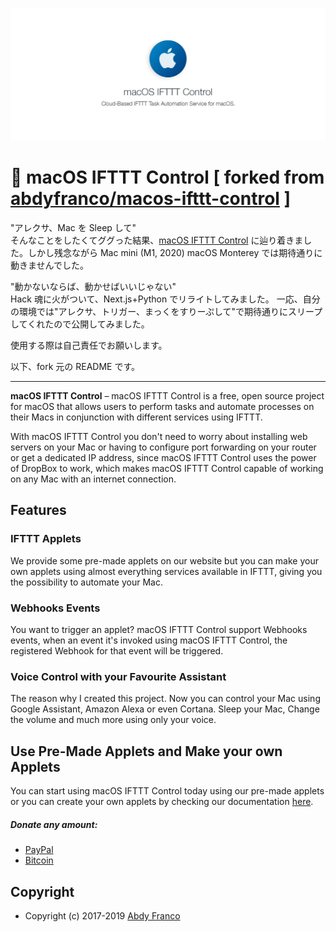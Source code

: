 ![Next Loader](./resources/assets/banner.jpg)

#  macOS IFTTT Control \[ forked from [abdyfranco/macos-ifttt-control](https://github.com/abdyfranco/macos-ifttt-control) \]

"アレクサ、Mac を Sleep して"<br/>
そんなことをしたくてググった結果、[macOS IFTTT Control](https://github.com/abdyfranco/macos-ifttt-control) に辿り着きました。しかし残念ながら Mac mini (M1, 2020) macOS Monterey では期待通りに動きませんでした。

"動かないならば、動かせばいいじゃない"<br />
Hack 魂に火がついて、Next.js+Python でリライトしてみました。
一応、自分の環境では"アレクサ、トリガー、まっくをすりーぷして"で期待通りにスリープしてくれたので公開してみました。

使用する際は自己責任でお願いします。

以下、fork 元の README です。

---

**macOS IFTTT Control** – macOS IFTTT Control is a free, open source project for macOS that allows users to perform tasks and automate processes on their Macs in conjunction with different services using IFTTT.

With macOS IFTTT Control you don't need to worry about installing web servers on your Mac or having to configure port forwarding on your router or get a dedicated IP address, since macOS IFTTT Control uses the power of DropBox to work, which makes macOS IFTTT Control capable of working on any Mac with an internet connection.

## Features

### IFTTT Applets

We provide some pre-made applets on our website but you can make your own applets
using almost everything services available in IFTTT, giving you the possibility
to automate your Mac.

### Webhooks Events

You want to trigger an applet? macOS IFTTT Control support Webhooks events, when an
event it's invoked using macOS IFTTT Control, the registered Webhook for that event
will be triggered.

### Voice Control with your Favourite Assistant

The reason why I created this project. Now you can control your Mac using Google
Assistant, Amazon Alexa or even Cortana. Sleep your Mac, Change the volume and much
more using only your voice.

## Use Pre-Made Applets and Make your own Applets

You can start using macOS IFTTT Control today using our pre-made applets or you can
create your own applets by checking our documentation [here](https://github.com/abdyfranco/macos-ifttt-control/wiki).

##### Donate any amount:

- [PayPal](https://www.paypal.me/abdyfranco)
- [Bitcoin](https://www.blockchain.com/btc/payment_request?address=1LMLf1JDouaeEwpUxsH6PpFptYM4LB7b9B)

## Copyright

- Copyright (c) 2017-2019 [Abdy Franco](http://abdyfran.co/)
